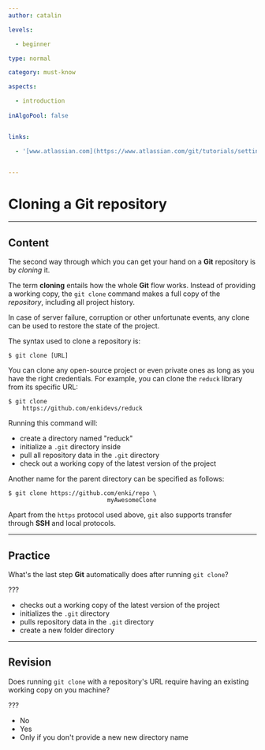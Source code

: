 ```yaml
---
author: catalin

levels:

  - beginner

type: normal

category: must-know

aspects:

  - introduction
  
inAlgoPool: false


links:

  - '[www.atlassian.com](https://www.atlassian.com/git/tutorials/setting-up-a-repository/git-clone){website}'


---
```


# Cloning a Git repository

---
## Content

The second way through which you can get your hand on a **Git** repository is by *cloning* it.

The term **cloning** entails how the whole **Git** flow works. Instead of providing a working copy, the `git clone` command makes a full copy of the *repository*, including all project history.

In case of server failure, corruption or other unfortunate events, any clone can be used to restore the state of the project.

The syntax used to clone a repository is:
```
$ git clone [URL]
```

You can clone any open-source project or even private ones as long as you have the right credentials. For example, you can clone the `reduck` library from its specific URL:
```
$ git clone
    https://github.com/enkidevs/reduck
```

Running this command will:
 - create a directory named "reduck"
 - initialize a `.git` directory inside
 - pull all repository data in the `.git` directory
 -  check out a working copy of the latest version of the project

Another name for the parent directory can be specified as follows:
```
$ git clone https://github.com/enki/repo \
                            myAwesomeClone
```

Apart from the `https` protocol used above, `git` also supports transfer through **SSH** and local protocols.

---
## Practice

What's the last step **Git** automatically does after running `git clone`?

???


* checks out a working copy of the latest version of the project
* initializes the `.git` directory
* pulls repository data in the `.git` directory
* create a new folder directory

---
## Revision

Does running `git clone` with a repository's URL require having an existing working copy on you machine?

???


* No
* Yes
* Only if you don't provide a new new directory name

 
